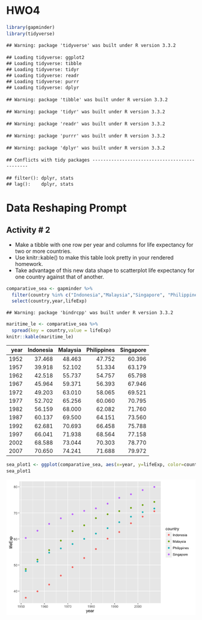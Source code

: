 HWO4
================

``` r
library(gapminder)
library(tidyverse)
```

    ## Warning: package 'tidyverse' was built under R version 3.3.2

    ## Loading tidyverse: ggplot2
    ## Loading tidyverse: tibble
    ## Loading tidyverse: tidyr
    ## Loading tidyverse: readr
    ## Loading tidyverse: purrr
    ## Loading tidyverse: dplyr

    ## Warning: package 'tibble' was built under R version 3.3.2

    ## Warning: package 'tidyr' was built under R version 3.3.2

    ## Warning: package 'readr' was built under R version 3.3.2

    ## Warning: package 'purrr' was built under R version 3.3.2

    ## Warning: package 'dplyr' was built under R version 3.3.2

    ## Conflicts with tidy packages ----------------------------------------------

    ## filter(): dplyr, stats
    ## lag():    dplyr, stats

Data Reshaping Prompt
=====================

Activity \# 2
-------------

-   Make a tibble with one row per year and columns for life expectancy for two or more countries.
-   Use knitr::kable() to make this table look pretty in your rendered homework.
-   Take advantage of this new data shape to scatterplot life expectancy for one country against that of another.

``` r
comparative_sea <- gapminder %>% 
  filter(country %in% c("Indonesia","Malaysia","Singapore", "Philippines")) %>% 
  select(country,year,lifeExp)
```

    ## Warning: package 'bindrcpp' was built under R version 3.3.2

``` r
maritime_le <- comparative_sea %>%
  spread(key = country,value = lifeExp)
knitr::kable(maritime_le)
```

|  year|  Indonesia|  Malaysia|  Philippines|  Singapore|
|-----:|----------:|---------:|------------:|----------:|
|  1952|     37.468|    48.463|       47.752|     60.396|
|  1957|     39.918|    52.102|       51.334|     63.179|
|  1962|     42.518|    55.737|       54.757|     65.798|
|  1967|     45.964|    59.371|       56.393|     67.946|
|  1972|     49.203|    63.010|       58.065|     69.521|
|  1977|     52.702|    65.256|       60.060|     70.795|
|  1982|     56.159|    68.000|       62.082|     71.760|
|  1987|     60.137|    69.500|       64.151|     73.560|
|  1992|     62.681|    70.693|       66.458|     75.788|
|  1997|     66.041|    71.938|       68.564|     77.158|
|  2002|     68.588|    73.044|       70.303|     78.770|
|  2007|     70.650|    74.241|       71.688|     79.972|

``` r
sea_plot1 <- ggplot(comparative_sea, aes(x=year, y=lifeExp, color=country)) + geom_point ()
sea_plot1
```

![](HW04_files/figure-markdown_github-ascii_identifiers/unnamed-chunk-3-1.png)
